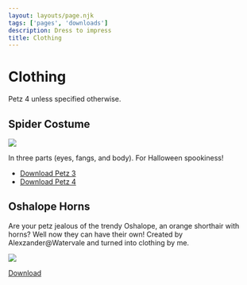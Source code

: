 ```yaml
---
layout: layouts/page.njk
tags: ['pages', 'downloads']
description: Dress to impress
title: Clothing
---
```


# Clothing
Petz 4 unless specified otherwise. 

## Spider Costume
![](https://cdn.glitch.com/e8c48446-7221-44a1-aabd-d809cd1d1e34%2FAnimation2.gif?v=1632420683818)

In three parts (eyes, fangs, and body). For Halloween spookiness!

- [Download Petz 3](https://cdn.glitch.com/e8c48446-7221-44a1-aabd-d809cd1d1e34%2Fspider%20costume%20p3.zip?v=1632420672272)
- [Download Petz 4](https://cdn.glitch.com/e8c48446-7221-44a1-aabd-d809cd1d1e34%2Fspider%20costume%20P4.zip?v=1632420668846)

## Oshalope Horns
Are your petz jealous of the trendy Oshalope, an orange shorthair with horns? Well now they can have their own! Created by Alexzander@Watervale and turned into clothing by me. 

![](https://cdn.glitch.com/e8c48446-7221-44a1-aabd-d809cd1d1e34%2Fpetz98.png?v=1627006966717)

[Download](https://cdn.glitch.com/e8c48446-7221-44a1-aabd-d809cd1d1e34%2FOshalope.clo?v=1627007215238)
